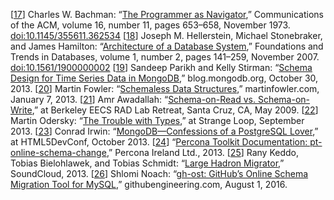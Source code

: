 [[17](ch02.html#Bachman1973hs-marker)] Charles W. Bachman:
“[The Programmer as Navigator](http://dl.acm.org/citation.cfm?id=362534),”
Communications of the ACM, volume 16, number 11, pages 653–658, November 1973.
[doi:10.1145/355611.362534](http://dx.doi.org/10.1145/355611.362534) [[18](ch02.html#Hellerstein2007be-marker)] Joseph M. Hellerstein, Michael Stonebraker, and James Hamilton:
“[Architecture of a Database System](http://db.cs.berkeley.edu/papers/fntdb07-architecture.pdf),”
Foundations and Trends in Databases, volume 1, number 2, pages 141–259, November 2007.
[doi:10.1561/1900000002](http://dx.doi.org/10.1561/1900000002) [[19](ch02.html#Parikh2013vf-marker)] Sandeep Parikh and Kelly Stirman:
“[Schema
Design for Time Series Data in MongoDB](http://blog.mongodb.org/post/65517193370/schema-design-for-time-series-data-in-mongodb),” blog.mongodb.org, October 30, 2013. [[20](ch02.html#Fowler2013uq-marker)] Martin Fowler:
“[Schemaless Data Structures](http://martinfowler.com/articles/schemaless/),”
martinfowler.com, January 7, 2013. [[21](ch02.html#Awadallah2009vi-marker)] Amr Awadallah:
“[Schema-on-Read vs.
Schema-on-Write](http://www.slideshare.net/awadallah/schemaonread-vs-schemaonwrite),” at Berkeley EECS RAD Lab Retreat, Santa Cruz, CA, May 2009. [[22](ch02.html#Odersky2013wz-marker)] Martin Odersky:
“[The Trouble with Types](http://www.infoq.com/presentations/data-types-issues),”
at Strange Loop, September 2013. [[23](ch02.html#Irwin2013tb-marker)] Conrad Irwin:
“[MongoDB—Confessions
of a PostgreSQL Lover](https://speakerdeck.com/conradirwin/mongodb-confessions-of-a-postgresql-lover),” at HTML5DevConf, October 2013. [[24](ch02.html#Percona2013wb-marker)] “[Percona
Toolkit Documentation: pt-online-schema-change](http://www.percona.com/doc/percona-toolkit/2.2/pt-online-schema-change.html),” Percona Ireland Ltd., 2013. [[25](ch02.html#Keddo2013vj-marker)] Rany Keddo, Tobias Bielohlawek, and Tobias Schmidt:
“[Large Hadron Migrator](https://github.com/soundcloud/lhm),” SoundCloud, 2013. [[26](ch02.html#Noach2016bq-marker)] Shlomi Noach:
“[gh-ost:
GitHub’s Online Schema Migration Tool for MySQL](http://githubengineering.com/gh-ost-github-s-online-migration-tool-for-mysql/),” githubengineering.com, August 1, 2016.